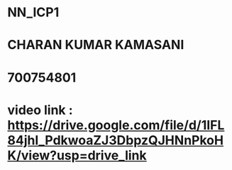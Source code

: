 # NN_ICP1
# CHARAN KUMAR KAMASANI
# 700754801
# video link : https://drive.google.com/file/d/1IFL84jhl_PdkwoaZJ3DbpzQJHNnPkoHK/view?usp=drive_link

